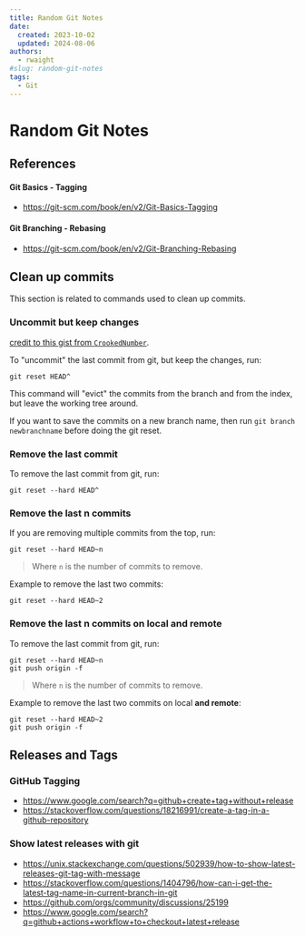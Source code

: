 ```yaml
---
title: Random Git Notes
date:
  created: 2023-10-02
  updated: 2024-08-06
authors:
  - rwaight
#slug: random-git-notes
tags:
  - Git
---
```


# Random Git Notes

## References

#### Git Basics - Tagging
- https://git-scm.com/book/en/v2/Git-Basics-Tagging


#### Git Branching - Rebasing
- https://git-scm.com/book/en/v2/Git-Branching-Rebasing


## Clean up commits

This section is related to commands used to clean up commits.
<!--- review the following links as well:

* https://stackoverflow.com/questions/8225125/remove-last-commit-from-remote-git-repository
* https://stackoverflow.com/questions/3882583/how-to-discard-local-commits-in-git
* https://stackoverflow.com/questions/5097456/throw-away-local-commits-in-git


--->

### Uncommit but keep changes

[credit to this gist from `CrookedNumber`](https://gist.github.com/CrookedNumber/8964442).

To "uncommit" the last commit from git, but keep the changes, run:
```shell
git reset HEAD^
```

This command will "evict" the commits from the branch and from the index, but leave the working tree around.

If you want to save the commits on a new branch name, then run `git branch newbranchname` before doing the git reset.

### Remove the last commit

To remove the last commit from git, run:
```shell
git reset --hard HEAD^
```

### Remove the last n commits

If you are removing multiple commits from the top, run:
```shell
git reset --hard HEAD~n
```

> Where `n` is the number of commits to remove.

Example to remove the last two commits:
```shell
git reset --hard HEAD~2
```

### Remove the last n commits on local and remote

To remove the last commit from git, run:
```shell
git reset --hard HEAD~n
git push origin -f
```

> Where `n` is the number of commits to remove.

Example to remove the last two commits on local **and remote**:
```shell
git reset --hard HEAD~2
git push origin -f
```

## Releases and Tags

### GitHub Tagging
- https://www.google.com/search?q=github+create+tag+without+release
- https://stackoverflow.com/questions/18216991/create-a-tag-in-a-github-repository

### Show latest releases with git
- https://unix.stackexchange.com/questions/502939/how-to-show-latest-releases-git-tag-with-message
- https://stackoverflow.com/questions/1404796/how-can-i-get-the-latest-tag-name-in-current-branch-in-git
- https://github.com/orgs/community/discussions/25199
- https://www.google.com/search?q=github+actions+workflow+to+checkout+latest+release


